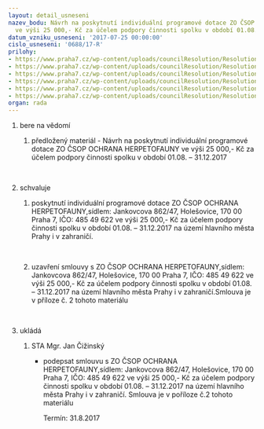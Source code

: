 ```yaml
---
layout: detail_usneseni
nazev_bodu: Návrh na poskytnutí individuální programové dotace ZO ČSOP OCHRANA HERPETOFAUNY
  ve výši 25 000,- Kč za účelem podpory činnosti spolku v období 01.08. – 31.12.2017
datum_vzniku_usneseni: '2017-07-25 00:00:00'
cislo_usneseni: '0688/17-R'
prilohy:
- https://www.praha7.cz/wp-content/uploads/councilResolution/Resolutions/29357/export/IND_hadi~228979.docx
- https://www.praha7.cz/wp-content/uploads/councilResolution/Resolutions/29357/export/SMLOUVAOPOSKYTNUTIDOTACE~228978.docx
- https://www.praha7.cz/wp-content/uploads/councilResolution/Resolutions/29357/export/Ing_Jiri_Hales_Svazochrancuprirody_zadost_cinnost_2017_AN~228977.pdf
- https://www.praha7.cz/wp-content/uploads/councilResolution/Resolutions/29357/export/Svazochrancuprirody_Hales_DMM~228976.doc
- https://www.praha7.cz/wp-content/uploads/councilResolution/Resolutions/29357/export/KopieIng_Jiri_Hales_Svazochrancuprirody_zadost_cinnost_2017_rozpocet~228975.xls
- https://www.praha7.cz/wp-content/uploads/councilResolution/Resolutions/29357/export/export~295593.pdf
organ: rada
---
```

<ol id="urzList" class="urzList_view"><li class="urzClass1" id=""><span name="1">bere na vědomí</span><ol class="urzOlClass"><li class="urzClass2" id="" style="text-align: left;"><span><p>předložený materiál - Návrh na poskytnutí individuální programové dotace ZO ČSOP OCHRANA HERPETOFAUNY ve výši 25 000,- Kč za účelem podpory činnosti spolku v období 01.08. – 31.12.2017 <br></p><p><br></p></span></li></ol></li><li class="urzClass1" id=""><span name="24">schvaluje</span><ol class="urzOlClass"><li class="urzClass2" id="" style="text-align: left;"><span><p>poskytnutí individuální programové dotace ZO ČSOP OCHRANA HERPETOFAUNY,sídlem: Jankovcova 862/47, Holešovice, 170 00 Praha 7, IČO: 485 49 622 ve výši 25 000,- Kč za účelem podpory činnosti spolku v období 01.08. – 31.12.2017 na území hlavního města Prahy i v zahraničí.</p><p><br></p></span></li><li class="urzClass2" id="" style="text-align: left;"><span><p>uzavření smlouvy s ZO ČSOP OCHRANA HERPETOFAUNY,sídlem: Jankovcova 862/47, Holešovice, 170 00 Praha 7, IČO: 485 49 622 ve výši 25 000,- Kč za účelem podpory činnosti spolku v období 01.08. – 31.12.2017 na území hlavního města Prahy i v zahraničí.Smlouva je v příloze č. 2 tohoto materiálu<br></p><p><br></p></span></li></ol></li><li class="urzClass1" id="urzUkoly"><span name="1">ukládá</span><ol class="urzOlClass"><li class="urzClass2"><span><p>STA Mgr. Jan Čižinský</p></span><ul class="urzUlClass"><li class="urzClass3"><span><p>podepsat smlouvu s ZO ČSOP OCHRANA HERPETOFAUNY,sídlem: Jankovcova 862/47, Holešovice, 170 00 Praha 7, IČO: 485 49 622 ve výši 25 000,- Kč za účelem podpory činnosti spolku v období 01.08. – 31.12.2017 na území hlavního města Prahy i v zahraničí. Smlouva je v poříloze č.2 tohoto materiálu</p></span><span class="urzUkolTermin">  Termín:&nbsp;31.8.2017</span></li></ul></li></ol></li></ol>